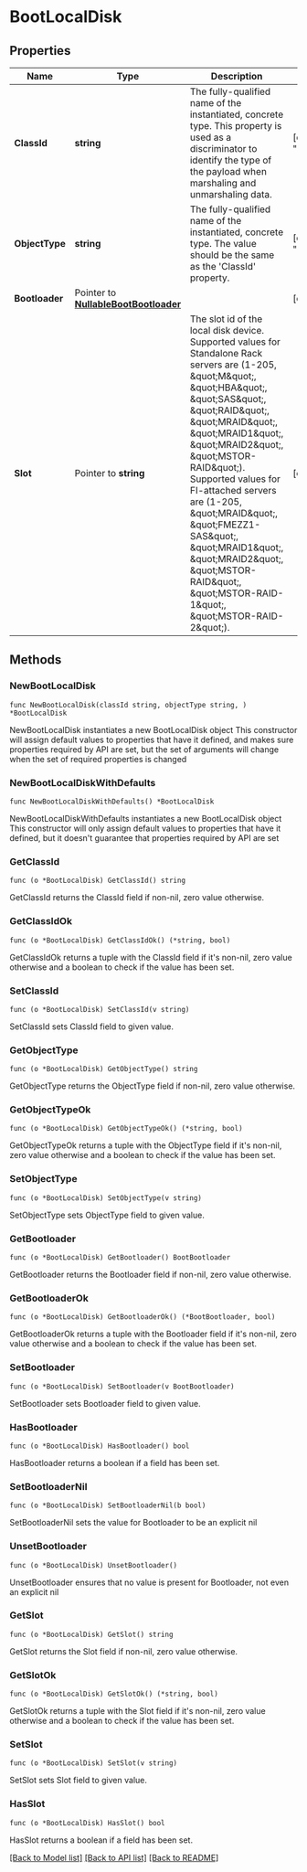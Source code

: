 # BootLocalDisk

## Properties

Name | Type | Description | Notes
------------ | ------------- | ------------- | -------------
**ClassId** | **string** | The fully-qualified name of the instantiated, concrete type. This property is used as a discriminator to identify the type of the payload when marshaling and unmarshaling data. | [default to "boot.LocalDisk"]
**ObjectType** | **string** | The fully-qualified name of the instantiated, concrete type. The value should be the same as the &#39;ClassId&#39; property. | [default to "boot.LocalDisk"]
**Bootloader** | Pointer to [**NullableBootBootloader**](boot.Bootloader.md) |  | [optional] 
**Slot** | Pointer to **string** | The slot id of the local disk device. Supported values for Standalone Rack servers are (1-205, \&quot;M\&quot;, \&quot;HBA\&quot;, \&quot;SAS\&quot;, \&quot;RAID\&quot;, \&quot;MRAID\&quot;, \&quot;MRAID1\&quot;, \&quot;MRAID2\&quot;, \&quot;MSTOR-RAID\&quot;). Supported values for FI-attached servers are (1-205, \&quot;MRAID\&quot;, \&quot;FMEZZ1-SAS\&quot;, \&quot;MRAID1\&quot;, \&quot;MRAID2\&quot;, \&quot;MSTOR-RAID\&quot;, \&quot;MSTOR-RAID-1\&quot;, \&quot;MSTOR-RAID-2\&quot;). | [optional] 

## Methods

### NewBootLocalDisk

`func NewBootLocalDisk(classId string, objectType string, ) *BootLocalDisk`

NewBootLocalDisk instantiates a new BootLocalDisk object
This constructor will assign default values to properties that have it defined,
and makes sure properties required by API are set, but the set of arguments
will change when the set of required properties is changed

### NewBootLocalDiskWithDefaults

`func NewBootLocalDiskWithDefaults() *BootLocalDisk`

NewBootLocalDiskWithDefaults instantiates a new BootLocalDisk object
This constructor will only assign default values to properties that have it defined,
but it doesn't guarantee that properties required by API are set

### GetClassId

`func (o *BootLocalDisk) GetClassId() string`

GetClassId returns the ClassId field if non-nil, zero value otherwise.

### GetClassIdOk

`func (o *BootLocalDisk) GetClassIdOk() (*string, bool)`

GetClassIdOk returns a tuple with the ClassId field if it's non-nil, zero value otherwise
and a boolean to check if the value has been set.

### SetClassId

`func (o *BootLocalDisk) SetClassId(v string)`

SetClassId sets ClassId field to given value.


### GetObjectType

`func (o *BootLocalDisk) GetObjectType() string`

GetObjectType returns the ObjectType field if non-nil, zero value otherwise.

### GetObjectTypeOk

`func (o *BootLocalDisk) GetObjectTypeOk() (*string, bool)`

GetObjectTypeOk returns a tuple with the ObjectType field if it's non-nil, zero value otherwise
and a boolean to check if the value has been set.

### SetObjectType

`func (o *BootLocalDisk) SetObjectType(v string)`

SetObjectType sets ObjectType field to given value.


### GetBootloader

`func (o *BootLocalDisk) GetBootloader() BootBootloader`

GetBootloader returns the Bootloader field if non-nil, zero value otherwise.

### GetBootloaderOk

`func (o *BootLocalDisk) GetBootloaderOk() (*BootBootloader, bool)`

GetBootloaderOk returns a tuple with the Bootloader field if it's non-nil, zero value otherwise
and a boolean to check if the value has been set.

### SetBootloader

`func (o *BootLocalDisk) SetBootloader(v BootBootloader)`

SetBootloader sets Bootloader field to given value.

### HasBootloader

`func (o *BootLocalDisk) HasBootloader() bool`

HasBootloader returns a boolean if a field has been set.

### SetBootloaderNil

`func (o *BootLocalDisk) SetBootloaderNil(b bool)`

 SetBootloaderNil sets the value for Bootloader to be an explicit nil

### UnsetBootloader
`func (o *BootLocalDisk) UnsetBootloader()`

UnsetBootloader ensures that no value is present for Bootloader, not even an explicit nil
### GetSlot

`func (o *BootLocalDisk) GetSlot() string`

GetSlot returns the Slot field if non-nil, zero value otherwise.

### GetSlotOk

`func (o *BootLocalDisk) GetSlotOk() (*string, bool)`

GetSlotOk returns a tuple with the Slot field if it's non-nil, zero value otherwise
and a boolean to check if the value has been set.

### SetSlot

`func (o *BootLocalDisk) SetSlot(v string)`

SetSlot sets Slot field to given value.

### HasSlot

`func (o *BootLocalDisk) HasSlot() bool`

HasSlot returns a boolean if a field has been set.


[[Back to Model list]](../README.md#documentation-for-models) [[Back to API list]](../README.md#documentation-for-api-endpoints) [[Back to README]](../README.md)



